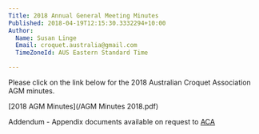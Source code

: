 ```yaml
---
Title: 2018 Annual General Meeting Minutes
Published: 2018-04-19T12:15:30.3332294+10:00
Author:
  Name: Susan Linge
  Email: croquet.australia@gmail.com
  TimeZoneId: AUS Eastern Standard Time

---
```

Please click on the link below for the 2018 Australian Croquet Association AGM minutes. 

[2018 AGM Minutes](/AGM Minutes 2018.pdf)

Addendum - Appendix documents available on request to [ACA](mailto:admin@croquet-australia.com.au)